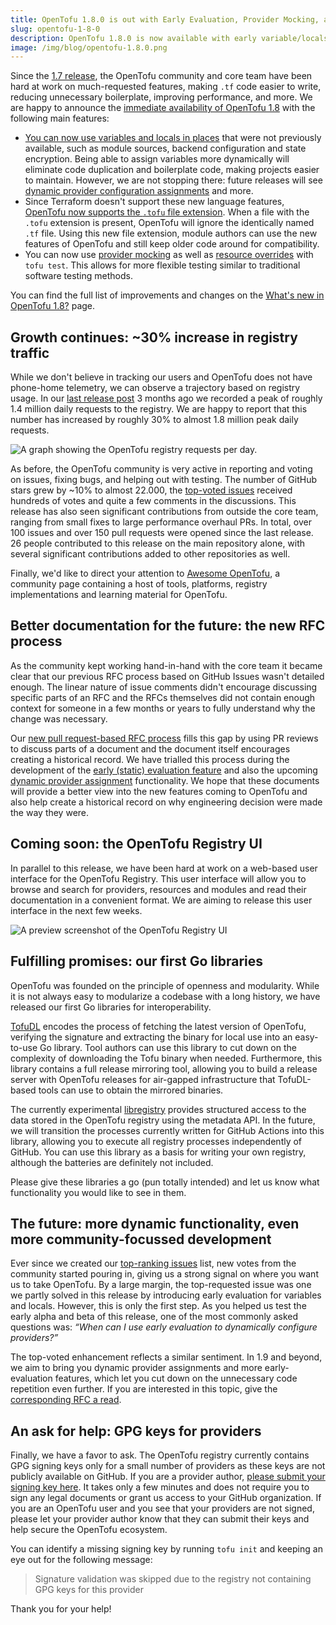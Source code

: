 ```yaml
---
title: OpenTofu 1.8.0 is out with Early Evaluation, Provider Mocking, and a Coder-Friendly Future
slug: opentofu-1-8-0
description: OpenTofu 1.8.0 is now available with early variable/locals evaluation, provider mocking for tests, and a future that makes every-day Tofu code a lot simpler.
image: /img/blog/opentofu-1.8.0.png
---
```


Since the [1.7 release](/blog/opentofu-1-7-0), the OpenTofu community and core team have been hard at work on much-requested features, making `.tf` code easier to write, reducing unnecessary boilerplate, improving performance, and more. We are happy to announce the [immediate availability of OpenTofu 1.8](https://github.com/opentofu/opentofu/releases/tag/v1.8.0) with the following main features:

- [You can now use variables and locals in places](/docs/intro/whats-new/#early-variablelocals-evaluation) that were not previously available, such as module sources, backend configuration and state encryption. Being able to assign variables more dynamically will eliminate code duplication and boilerplate code, making projects easier to maintain. However, we are not stopping there: future releases will see [dynamic provider configuration assignments](https://github.com/opentofu/opentofu/issues/300) and more.
- Since Terraform doesn't support these new language features, [OpenTofu now supports the `.tofu` file extension](/docs/intro/whats-new/#override-files-for-opentofu-keeping-compatibility). When a file with the `.tofu` extension is present, OpenTofu will ignore the identically named `.tf` file. Using this new file extension, module authors can use the new features of OpenTofu and still keep older code around for compatibility.
- You can now use [provider mocking](/docs/intro/whats-new/#provider-mocking-in-tofu-test) as well as [resource overrides](/docs/intro/whats-new/#resource-overrides-in-tofu-test) with `tofu test`. This allows for more flexible testing similar to traditional software testing methods.

You can find the full list of improvements and changes on the [What's new in OpenTofu 1.8?](/docs/intro/whats-new/) page.

## Growth continues: ~30% increase in registry traffic

While we don't believe in tracking our users and OpenTofu does not have phone-home telemetry, we can observe a trajectory based on registry usage. In our [last release post](/blog/opentofu-1-7-0) 3 months ago we recorded a peak of roughly 1.4 million daily requests to the registry. We are happy to report that this number has increased by roughly 30% to almost 1.8 million peak daily requests.

![A graph showing the OpenTofu registry requests per day.](/img/blog/opentofu-registry-july-2024.svg)

As before, the OpenTofu community is very active in reporting and voting on issues, fixing bugs, and helping out with testing. The number of GitHub stars grew by ~10% to almost 22.000, the [top-voted issues](https://github.com/opentofu/opentofu/issues/1496) received hundreds of votes and quite a few comments in the discussions. This release has also seen significant contributions from outside the core team, ranging from small fixes to large performance overhaul PRs. In total, over 100 issues and over 150 pull requests were opened since the last release. 26 people contributed to this release on the main repository alone, with several significant contributions added to other repositories as well.

Finally, we'd like to direct your attention to [Awesome OpenTofu](https://awesome-opentofu.com/), a community page containing a host of tools, platforms, registry implementations and learning material for OpenTofu.

## Better documentation for the future: the new RFC process

As the community kept working hand-in-hand with the core team it became clear that our previous RFC process based on GitHub Issues wasn't detailed enough. The linear nature of issue comments didn't encourage discussing specific parts of an RFC and the RFCs themselves did not contain enough context for someone in a few months or years to fully understand why the change was necessary.

Our [new pull request-based RFC process](https://github.com/opentofu/opentofu/tree/main/rfc) fills this gap by using PR reviews to discuss parts of a document and the document itself encourages creating a historical record. We have trialled this process during the development of the [early (static) evaluation feature](https://github.com/opentofu/opentofu/blob/main/rfc/20240513-static-evaluation.md) and also the upcoming [dynamic provider assignment](https://github.com/opentofu/opentofu/blob/main/rfc/20240513-static-evaluation-providers.md) functionality. We hope that these documents will provide a better view into the new features coming to OpenTofu and also help create a historical record on why engineering decision were made the way they were.

## Coming soon: the OpenTofu Registry UI

In parallel to this release, we have been hard at work on a web-based user interface for the OpenTofu Registry. This user interface will allow you to browse and search for providers, resources and modules and read their documentation in a convenient format. We are aiming to release this user interface in the next few weeks.

![A preview screenshot of the OpenTofu Registry UI](/img/blog/opentofu-registry-preview.png)

## Fulfilling promises: our first Go libraries

OpenTofu was founded on the principle of openness and modularity. While it is not always easy to modularize a codebase with a long history, we have released our first Go libraries for interoperability.

[TofuDL](https://github.com/opentofu/tofudl) encodes the process of fetching the latest version of OpenTofu, verifying the signature and extracting the binary for local use into an easy-to-use Go library. Tool authors can use this library to cut down on the complexity of downloading the Tofu binary when needed. Furthermore, this library contains a full release mirroring tool, allowing you to build a release server with OpenTofu releases for air-gapped infrastructure that TofuDL-based tools can use to obtain the mirrored binaries.

The currently experimental [libregistry](https://github.com/opentofu/libregistry) provides structured access to the data stored in the OpenTofu registry using the metadata API. In the future, we will transition the processes currently written for GitHub Actions into this library, allowing you to execute all registry processes independently of GitHub. You can use this library as a basis for writing your own registry, although the batteries are definitely not included.

Please give these libraries a go (pun totally intended) and let us know what functionality you would like to see in them.

## The future: more dynamic functionality, even more community-focussed development

Ever since we created our [top-ranking issues](https://github.com/opentofu/opentofu/issues/1496) list, new votes from the community started pouring in, giving us a strong signal on where you want us to take OpenTofu. By a large margin, the top-requested issue was one we partly solved in this release by introducing early evaluation for variables and locals. However, this is only the first step. As you helped us test the early alpha and beta of this release, one of the most commonly asked questions was: _“When can I use early evaluation to dynamically configure providers?”_

The top-voted enhancement reflects a similar sentiment. In 1.9 and beyond, we aim to bring you dynamic provider assignments and more early-evaluation features, which let you cut down on the unnecessary code repetition even further. If you are interested in this topic, give the [corresponding RFC a read](https://github.com/opentofu/opentofu/blob/main/rfc/20240513-static-evaluation-providers.md).

## An ask for help: GPG keys for providers

Finally, we have a favor to ask. The OpenTofu registry currently contains GPG signing keys only for a small number of providers as these keys are not publicly available on GitHub. If you are a provider author, [please submit your signing key here](https://github.com/opentofu/registry/issues/new/choose). It takes only a few minutes and does not require you to sign any legal documents or grant us access to your GitHub organization. If you are an OpenTofu user and you see that your providers are not signed, please let your provider author know that they can submit their keys and help secure the OpenTofu ecosystem.

You can identify a missing signing key by running `tofu init` and keeping an eye out for the following message:

> Signature validation was skipped due to the registry not containing GPG keys for this provider

Thank you for your help!
